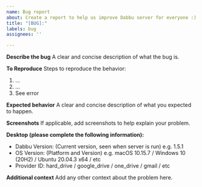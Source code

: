 ```yaml
---
name: Bug report
about: Create a report to help us improve Dabbu server for everyone :)
title: "[BUG]:"
labels: bug
assignees: ''

---
```


**Describe the bug**
A clear and concise description of what the bug is.

**To Reproduce**
Steps to reproduce the behavior:
1. ...
2. ...
3. See error

**Expected behavior**
A clear and concise description of what you expected to happen.

**Screenshots**
If applicable, add screenshots to help explain your problem.

**Desktop (please complete the following information):**
- Dabbu Version: (Current version, seen when server is run) e.g. 1.5.1
- OS Version: (Platform and Version) e.g. macOS 10.15.7 / Windows 10 (20H2) / Ubuntu 20.04.3 x64 / etc
- Provider ID: hard_drive / google_drive / one_drive / gmail / etc

**Additional context**
Add any other context about the problem here.
